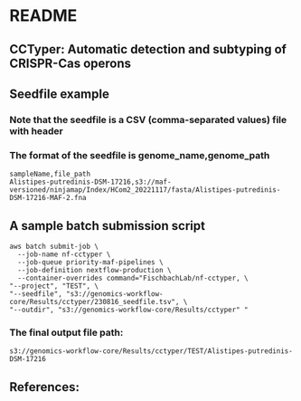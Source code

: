 README
====================

## CCTyper: Automatic detection and subtyping of CRISPR-Cas operons

## Seedfile example
### Note that the seedfile is a CSV (comma-separated values) file with header
### The format of the seedfile is genome_name,genome_path

```{bash}
sampleName,file_path
Alistipes-putredinis-DSM-17216,s3://maf-versioned/ninjamap/Index/HCom2_20221117/fasta/Alistipes-putredinis-DSM-17216-MAF-2.fna
```

## A sample batch submission script

```{bash}
aws batch submit-job \
  --job-name nf-cctyper \
  --job-queue priority-maf-pipelines \
  --job-definition nextflow-production \
  --container-overrides command="FischbachLab/nf-cctyper, \
"--project", "TEST", \
"--seedfile", "s3://genomics-workflow-core/Results/cctyper/230816_seedfile.tsv", \
"--outdir", "s3://genomics-workflow-core/Results/cctyper" "
```

### The final output file path:
```{bash}
s3://genomics-workflow-core/Results/cctyper/TEST/Alistipes-putredinis-DSM-17216
```
## References:
